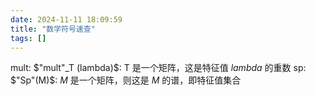 ```yaml
---
date: 2024-11-11 18:09:59
title: "数学符号速查"
tags: []
---
```


mult: $"mult"_T (lambda)$: T 是一个矩阵，这是特征值 $lambda$ 的重数
sp: $"Sp"(M)$: $M$ 是一个矩阵，则这是 $M$ 的谱，即特征值集合
